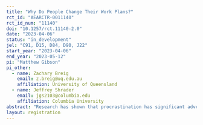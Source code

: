 ```yaml
---
title: "Why Do People Change Their Work Plans?"
rct_id: "AEARCTR-0011140"
rct_id_num: "11140"
doi: "10.1257/rct.11140-2.0"
date: "2023-04-06"
status: "in_development"
jel: "C91, D15, D84, D90, J22"
start_year: "2023-04-06"
end_year: "2023-05-12"
pi: "Matthew Gibson"
pi_other:
  - name: Zachary Breig
    email: z.breig@uq.edu.au
    affiliation: University of Queensland
  - name: Jeffrey Shrader
    email: jgs2103@columbia.edu
    affiliation: Columbia University
abstract: "Research has shown that procrastination has significant adverse effects on individuals, including lower savings and poorer health. Procrastination is typically modeled as resulting from present bias. We study an alternative model of procrastination: excessively optimistic beliefs about future demands on an individual's time. The two models can be distinguished by how individuals respond to information on their past choices. We propose two complementary experiments to test the predictions of the models. If the experimental results refute the hypothesis that present bias is the sole source of dynamic inconsistency, this will have important implications for the large literature on present-biased discounting behavior. Moreover, it will have important practical implications. The findings will offer an explanation, for example, for low takeup of commitment and suggest that personalized information on past choices could instead be an important tool for mitigating procrastination."
layout: registration
---
```



